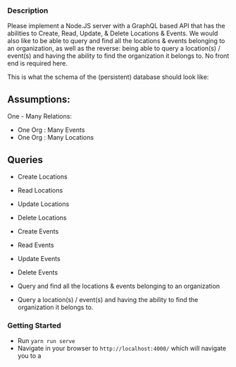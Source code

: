 ### Description
Please implement a Node.JS server with a GraphQL based API that has the abilities to Create, Read, Update, & Delete Locations & Events. We would also like to be able to query and find all the locations & events belonging to an organization, as well as the reverse: being able to query a location(s) / event(s) and having the ability to find the organization it belongs to. No front end is required here.

This is what the schema of the (persistent) database should look like:

## Assumptions:
One - Many Relations:
- One Org : Many Events
- One Org : Many Locations

## Queries 
- Create Locations
- Read Locations
- Update Locations
- Delete Locations

- Create Events
- Read Events
- Update Events
- Delete Events

- Query and find all the locations & events belonging to an organization
- Query a location(s) / event(s) and having the ability to find the organization it belongs to.

### Getting Started
- Run ``yarn run serve``
- Navigate in your browser to ``http://localhost:4000/`` which will navigate you to a 



